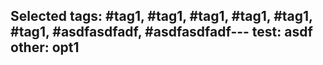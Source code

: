 Selected tags: #tag1, #tag1, #tag1, #tag1, #tag1, #tag1, #asdfasdfadf, #asdfasdfadf---
test: asdf
other: opt1
---